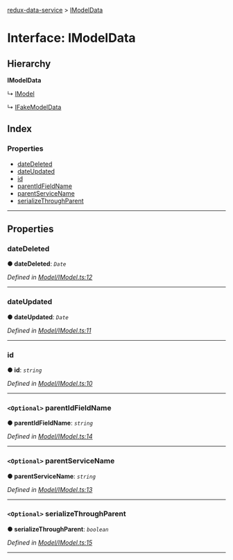 [redux-data-service](../README.md) > [IModelData](../interfaces/imodeldata.md)

# Interface: IModelData

## Hierarchy

**IModelData**

↳  [IModel](imodel.md)

↳  [IFakeModelData](ifakemodeldata.md)

## Index

### Properties

* [dateDeleted](imodeldata.md#datedeleted)
* [dateUpdated](imodeldata.md#dateupdated)
* [id](imodeldata.md#id)
* [parentIdFieldName](imodeldata.md#parentidfieldname)
* [parentServiceName](imodeldata.md#parentservicename)
* [serializeThroughParent](imodeldata.md#serializethroughparent)

---

## Properties

<a id="datedeleted"></a>

###  dateDeleted

**● dateDeleted**: *`Date`*

*Defined in [Model/IModel.ts:12](https://github.com/Rediker-Software/redux-data-service/blob/b275c20/src/Model/IModel.ts#L12)*

___
<a id="dateupdated"></a>

###  dateUpdated

**● dateUpdated**: *`Date`*

*Defined in [Model/IModel.ts:11](https://github.com/Rediker-Software/redux-data-service/blob/b275c20/src/Model/IModel.ts#L11)*

___
<a id="id"></a>

###  id

**● id**: *`string`*

*Defined in [Model/IModel.ts:10](https://github.com/Rediker-Software/redux-data-service/blob/b275c20/src/Model/IModel.ts#L10)*

___
<a id="parentidfieldname"></a>

### `<Optional>` parentIdFieldName

**● parentIdFieldName**: *`string`*

*Defined in [Model/IModel.ts:14](https://github.com/Rediker-Software/redux-data-service/blob/b275c20/src/Model/IModel.ts#L14)*

___
<a id="parentservicename"></a>

### `<Optional>` parentServiceName

**● parentServiceName**: *`string`*

*Defined in [Model/IModel.ts:13](https://github.com/Rediker-Software/redux-data-service/blob/b275c20/src/Model/IModel.ts#L13)*

___
<a id="serializethroughparent"></a>

### `<Optional>` serializeThroughParent

**● serializeThroughParent**: *`boolean`*

*Defined in [Model/IModel.ts:15](https://github.com/Rediker-Software/redux-data-service/blob/b275c20/src/Model/IModel.ts#L15)*

___

